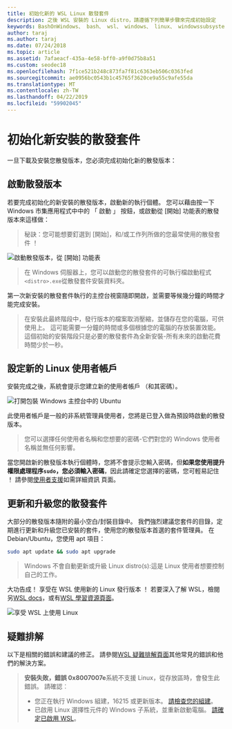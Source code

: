 ```yaml
---
title: 初始化新的 WSL Linux 散發套件
description: 之後 WSL 安裝的 Linux distro，請遵循下列簡單步驟來完成初始設定
keywords: BashOnWindows、 bash、 wsl、 windows、 linux、 windowssubsystem、 ubuntu、 debian、 suse、 windows 10 的 windows 子系統
author: taraj
ms.author: taraj
ms.date: 07/24/2018
ms.topic: article
ms.assetid: 7afaeacf-435a-4e58-bff0-a9f0d75b8a51
ms.custom: seodec18
ms.openlocfilehash: 7f1ce521b248c873fa7f81c6363eb506c0363fed
ms.sourcegitcommit: ae0956bc0543b1c45765f3620ce9a55c9afe55da
ms.translationtype: MT
ms.contentlocale: zh-TW
ms.lasthandoff: 04/22/2019
ms.locfileid: "59902045"
---
```

# <a name="initializing-a-newly-installed-distro"></a>初始化新安裝的散發套件
一旦下載及安裝您散發版本，您必須完成初始化新的散發版本：

## <a name="launch-a-distro"></a>啟動散發版本
若要完成初始化的新安裝的散發版本，啟動新的執行個體。 您可以藉由按一下 Windows 市集應用程式中中的 「 啟動 」 按鈕，或啟動從 [開始] 功能表的散發版本來這樣做：

> 秘訣：您可能想要釘選到 [開始]，和/或工作列所做的您最常使用的散發套件 ！

![啟動散發版本，從 [開始] 功能表](media/start-menu.png)

> 在 Windows 伺服器上，您可以啟動您的散發套件的可執行檔啟動程式`<distro>.exe`從散發套件安裝資料夾。

第一次新安裝的散發套件執行的主控台視窗隨即開啟，並需要等候幾分鐘的時間才能完成安裝。

> 在安裝此最終階段中，發行版本的檔案取消壓縮，並儲存在您的電腦，可供使用上。 這可能需要一分鐘的時間或多個根據您的電腦的存放裝置效能。 這個初始的安裝階段只是必要的散發套件為全新安裝-所有未來的啟動花費時間少於一秒。

## <a name="setting-up-a-new-linux-user-account"></a>設定新的 Linux 使用者帳戶

安裝完成之後，系統會提示您建立新的使用者帳戶 （和其密碼）。 

![打開包裝 Windows 主控台中的 Ubuntu](media/UbuntuInstall.png)

此使用者帳戶是一般的非系統管理員使用者，您將是已登入做為預設時啟動的散發版本。

> 您可以選擇任何使用者名稱和您想要的密碼-它們對您的 Windows 使用者名稱並無任何影響。 

當您開啟新的散發版本執行個體時，您將不會提示您輸入密碼，但**如果您使用提升權限處理程序`sudo`，您必須輸入密碼**，因此請確定您選擇的密碼，您可輕易記住 ！ 請參閱[使用者支援](user-support.md)如需詳細資訊 頁面。

## <a name="update--upgrade-your-distros-packages"></a>更新和升級您的散發套件

大部分的散發版本隨附的最小空白/封裝目錄中。 我們強烈建議您套件的目錄，定期進行更新和升級您已安裝的套件，使用您的散發版本首選的套件管理員。 在 Debian/Ubuntu，您使用 apt 項目：

```bash
sudo apt update && sudo apt upgrade
```

> Windows 不會自動更新或升級 Linux distro(s):這是 Linux 使用者想要控制自己的工作。

大功告成！ 享受在 WSL 使用新的 Linux 發行版本 ！ 若要深入了解 WSL，檢閱另[WSL docs](https://aka.ms/wsldocs)，或有[WSL 學習資源頁面](https://aka.ms/learnwsl)。

![享受 WSL 上使用 Linux](media/linux-on-wsl.png)

## <a name="troubleshooting"></a>疑難排解

以下是相關的錯誤和建議的修正。 請參閱[WSL 疑難排解頁面](troubleshooting.md)其他常見的錯誤和他們的解決方案。

> **安裝失敗，錯誤 0x8007007e**系統不支援 Linux，從存放區時，會發生此錯誤。  請確認︰
> * 您正在執行 Windows 組建，16215 或更新版本。 [請檢查您的組建](troubleshooting.md#check-your-build-number)。
> * 已啟用 Linux 選擇性元件的 Windows 子系統，並重新啟動電腦。  [請確定已啟用 WSL](troubleshooting.md#confirm-wsl-is-enabled)。
